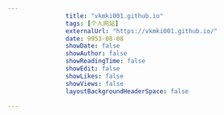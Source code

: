 ---
                title: "vkmki001.github.io"
                tags: [个人网站]
                externalUrl: "https://vkmki001.github.io/"
                date: 9953-08-08
                showDate: false
                showAuthor: false
                showReadingTime: false
                showEdit: false
                showLikes: false
                showViews: false
                layoutBackgroundHeaderSpace: false
                ---

